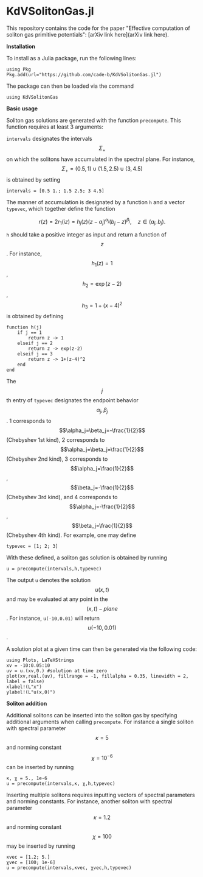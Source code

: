 # KdVSolitonGas.jl

This repository contains the code for the paper "Effective computation of soliton gas primitive potentials": [arXiv link here](arXiv link here).

**Installation**

To install as a Julia package, run the following lines:
```
using Pkg
Pkg.add(url="https://github.com/cade-b/KdVSolitonGas.jl")
```
The package can then be loaded via the command
```
using KdVSolitonGas
```
**Basic usage**

Soliton gas solutions are generated with the function ```precompute```. This function requires at least 3 arguments:

```intervals``` designates the intervals $$\Sigma_+$$ on which the solitons have accumulated in the spectral plane. For instance, $$\Sigma_+=(0.5,1)\cup(1.5, 2.5)\cup(3,4.5)$$ is obtained by setting
```
intervals = [0.5 1.; 1.5 2.5; 3 4.5]
```
The manner of accumulation is designated by a function ```h``` and a vector ```typevec```, which together define the function 
```math
r(z)=2r_1(\mathrm{i} z) = h_j(z)(z-a_j)^{\alpha_j}(b_j-z)^{\beta_j},\quad z\in(a_j,b_j).
```
```h``` should take a positive integer as input and return a function of $$z$$. For instance, $$h_1(z)=1$$, $$h_2=\exp(z-2)$$, $$h_3=1+(x-4)^2$$ is obtained by defining
```
function h(j)
    if j == 1
        return z -> 1
    elseif j == 2
        return z -> exp(z-2)
    elseif j == 3
        return z -> 1+(z-4)^2
    end
end
```
The $$j$$ th entry of ```typevec``` designates the endpoint behavior $$\alpha_j,\beta_j$$. 1 corresponds to $$\alpha_j=\beta_j=-\frac{1}{2}$$ (Chebyshev 1st kind), 2 corresponds to $$\alpha_j=\beta_j=\frac{1}{2}$$ (Chebyshev 2nd kind), 3 corresponds to $$\alpha_j=\frac{1}{2}$$, $$\beta_j=-\frac{1}{2}$$ (Chebyshev 3rd kind), and 4 corresponds to $$\alpha_j=-\frac{1}{2}$$, $$\beta_j=\frac{1}{2}$$ (Chebyshev 4th kind). For example, one may define
```
typevec = [1; 2; 3]
```
With these defined, a soliton gas solution is obtained by running
```
u = precompute(intervals,h,typevec)
```
The output ```u``` denotes the solution $$u(x,t)$$ and may be evaluated at any point in the $$(x,t)-plane$$. For instance, ```u(-10,0.01)``` will return $$u(-10,0.01)$$. 

A solution plot at a given time can then be generated via the following code:
```
using Plots, LaTeXStrings
xv = -10:0.05:10
uv = u.(xv,0.) #solution at time zero
plot(xv,real.(uv), fillrange = -1, fillalpha = 0.35, linewidth = 2, label = false)
xlabel!(L"x")
ylabel!(L"u(x,0)")
```
**Soliton addition**

Additional solitons can be inserted into the soliton gas by specifying additional arguments when calling ```precompute```. For instance a single soliton with spectral parameter $$\kappa=5$$ and norming constant $$\chi=10^{-6}$$ can be inserted by running
```
κ, χ = 5., 1e-6
u = precompute(intervals,κ, χ,h,typevec)
```
Inserting multiple solitons requires inputting vectors of spectral parameters and norming constants. For instance, another soliton with spectral parameter $$\kappa=1.2$$ and norming constant $$\chi=100$$ may be inserted by running
```
κvec = [1.2; 5.]
χvec = [100; 1e-6]
u = precompute(intervals,κvec, χvec,h,typevec)
```
